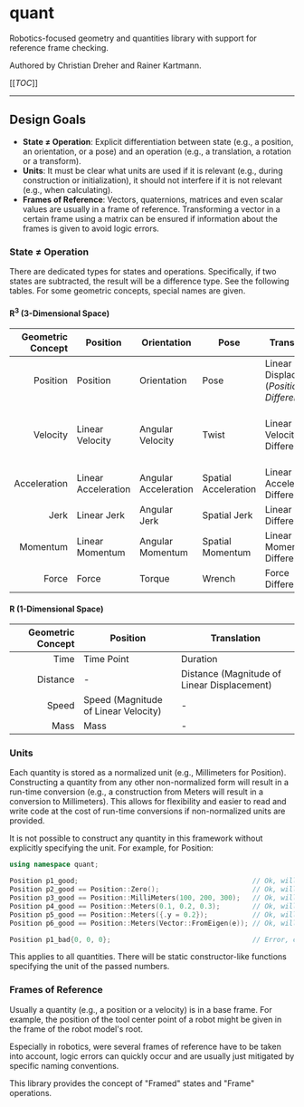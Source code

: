 # quant

Robotics-focused geometry and quantities library with support for reference
frame checking.

Authored by Christian Dreher and Rainer Kartmann. 

[[_TOC_]]

---


## Design Goals

- **State ≠ Operation**: Explicit differentiation between state (e.g., a 
  position, an orientation, or a pose) and an operation (e.g., a translation, 
  a rotation or a transform).
- **Units**: It must be clear what units are used if it is relevant (e.g., 
  during construction or initialization), it should not interfere if it is not 
  relevant (e.g., when calculating).
- **Frames of Reference**: Vectors, quaternions, matrices and even scalar values
  are usually in a frame of reference. Transforming a vector in a certain frame
  using a matrix can be ensured if information about the frames is given to
  avoid logic errors.


### State ≠ Operation

There are dedicated types for states and operations.  Specifically, if two 
states are subtracted, the result will be a difference type.  See the following 
tables.  For some geometric concepts, special names are given.


#### R<sup>3</sup> (3-Dimensional Space)

| Geometric Concept | Position            | Orientation          | Pose                 | Translation                                     | Rotation                                            | Transform                                            |
|------------------:|---------------------|----------------------|----------------------|-------------------------------------------------|-----------------------------------------------------|------------------------------------------------------|
|          Position | Position            | Orientation          | Pose                 | Linear Displacement<br/>(*Position Difference*) | Angular Displacement<br/>(*Orientation Difference*) | Spatial Displacement<br/>(*Pose Difference*)         |
|          Velocity | Linear Velocity     | Angular Velocity     | Twist                | Linear Velocity Difference                      | Angular Velocity Difference                         | Twist Difference<br/>(*Spatial Velocity Difference*) |
|      Acceleration | Linear Acceleration | Angular Acceleration | Spatial Acceleration | Linear Acceleration Difference                  | Angular Acceleration Difference                     | Spatial Acceleration Difference                      |
|              Jerk | Linear Jerk         | Angular Jerk         | Spatial Jerk         | Linear Jerk Difference                          | Angular Jerk Difference                             | Spatial Jerk Difference                              |
|          Momentum | Linear Momentum     | Angular Momentum     | Spatial Momentum     | Linear Momentum Difference                      | Angular Momentum Difference                         | Spatial Momentum Difference                          |
|             Force | Force               | Torque               | Wrench               | Force Difference                                | Torque Difference                                   | Wrench Difference                                    |


#### R (1-Dimensional Space)

| Geometric Concept | Position                             | Translation                                 |
|------------------:|--------------------------------------|---------------------------------------------|
|              Time | Time Point                           | Duration                                    |
|          Distance | -                                    | Distance (Magnitude of Linear Displacement) |
|             Speed | Speed (Magnitude of Linear Velocity) | -                                           |
|              Mass | Mass                                 | -                                           |


### Units

Each quantity is stored as a normalized unit (e.g., Millimeters for Position).  Constructing a 
quantity from any other non-normalized form will result in a run-time conversion (e.g., a 
construction from Meters will result in a conversion to Millimeters). This allows for flexibility
and easier to read and write code at the cost of run-time conversions if non-normalized units are
provided.

It is not possible to construct any quantity in this framework without explicitly specifying the 
unit.  For example, for Position:

```c++
using namespace quant;

Position p1_good;                                           // Ok, will be [0, 0, 0] mm.
Position p2_good == Position::Zero();                       // Ok, will be [0, 0, 0] mm.
Position p3_good == Position::MilliMeters(100, 200, 300);   // Ok, will be [100, 200, 300] mm.
Position p4_good == Position::Meters(0.1, 0.2, 0.3);        // Ok, will be [100, 200, 300] mm.
Position p5_good == Position::Meters({.y = 0.2});           // Ok, will be [0, 200, 0] mm.
Position p6_good == Position::Meters(Vector::FromEigen(e)); // Ok, will be the Eigen vector e converted to mm.

Position p1_bad{0, 0, 0};                                   // Error, constructor not defined.  Unit unclear.
```

This applies to all quantities.  There will be static constructor-like functions specifying the 
unit of the passed numbers.


### Frames of Reference

Usually a quantity (e.g., a position or a velocity) is in a base frame.  For example, the position 
of the tool center point of a robot might be given in the frame of the robot model's root.

Especially in robotics, were several frames of reference have to be taken into account, logic 
errors can quickly occur and are usually just mitigated by specific naming conventions.

This library provides the concept of "Framed" states and "Frame" operations.
